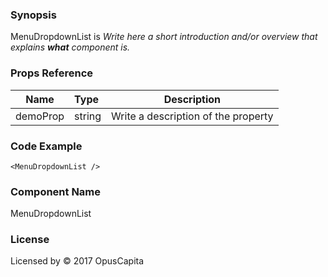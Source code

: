 ### Synopsis

MenuDropdownList is 
*Write here a short introduction and/or overview that explains **what** component is.*

### Props Reference

| Name                           | Type                    | Description                                                 |
| ------------------------------ | :---------------------- | ----------------------------------------------------------- |
| demoProp                       | string                  | Write a description of the property                         |

### Code Example

```
<MenuDropdownList />
```

### Component Name

MenuDropdownList

### License

Licensed by © 2017 OpusCapita

